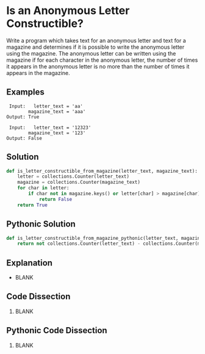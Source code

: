 # Is an Anonymous Letter Constructible?
Write a program which takes text for an anonymous letter and text for a magazine and determines if it is possible to write the anonymous letter using the magazine. The anonymous letter can be written using the magazine if for each character in the anonymous letter, the number of times it appears in the anonymous letter is no more than the number of times it appears in the magazine.

## Examples
```
 Input:   letter_text = 'aa'
        magazine_text = 'aaa'
Output: True

 Input:   letter_text = '12323'
        magazine_text = '123'
Output: False
```

## Solution
```python
def is_letter_constructible_from_magazine(letter_text, magazine_text):
    letter = collections.Counter(letter_text)
    magazine = collections.Counter(magazine_text)
    for char in letter:
        if char not in magazine.keys() or letter[char] > magazine[char]:
            return False
    return True
```

## Pythonic Solution
```python
def is_letter_constructible_from_magazine_pythonic(letter_text, magazine_text):
    return not collections.Counter(letter_text) - collections.Counter(magazine_text)
```

## Explanation
* BLANK

## Code Dissection
1. BLANK

## Pythonic Code Dissection
1. BLANK
